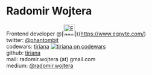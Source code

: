 # Radomir Wojtera

Frontend developer @[<img src="https://www.egnyte.com/assets/6/images/logos/egnyte-lightbg-hirespng.png" alt="Egnyte" data-canonical-src="https://gyazo.com/eb5c5741b6a9a16c692170a41a49c858.png" height="30" />]((https://www.egnyte.com/)  
twitter: [@phantombit](https://twitter.com/phantombit)  
codewars: [tiriana](https://www.codewars.com/users/tiriana) [![tiriana on codewars](https://www.codewars.com/users/tiriana/badges/micro)](https://www.codewars.com/users/tiriana)  
github: [tiriana](https://github.com/tiriana)  
mail: radomir.wojtera (at) gmail.com  
medium: [@radomir.wojtera](https://medium.com/@radomir.wojtera)
